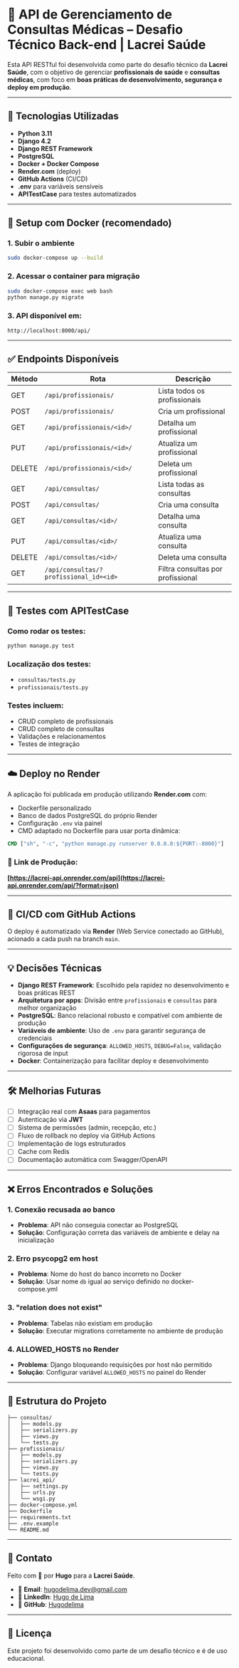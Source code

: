 # 🏥 API de Gerenciamento de Consultas Médicas – Desafio Técnico Back-end | Lacrei Saúde

Esta API RESTful foi desenvolvida como parte do desafio técnico da **Lacrei Saúde**, com o objetivo de gerenciar **profissionais de saúde** e **consultas médicas**, com foco em **boas práticas de desenvolvimento, segurança e deploy em produção**.

---

## 🚀 Tecnologias Utilizadas

- **Python 3.11**
- **Django 4.2**
- **Django REST Framework**
- **PostgreSQL**
- **Docker + Docker Compose**
- **Render.com** (deploy)
- **GitHub Actions** (CI/CD)
- **.env** para variáveis sensíveis
- **APITestCase** para testes automatizados

---

## 🐳 Setup com Docker (recomendado)

### 1. Subir o ambiente
```bash
sudo docker-compose up --build
```

### 2. Acessar o container para migração
```bash
sudo docker-compose exec web bash
python manage.py migrate
```

### 3. API disponível em:
```
http://localhost:8000/api/
```

---

## ✅ Endpoints Disponíveis

| Método | Rota | Descrição |
|--------|------|-----------|
| GET | `/api/profissionais/` | Lista todos os profissionais |
| POST | `/api/profissionais/` | Cria um profissional |
| GET | `/api/profissionais/<id>/` | Detalha um profissional |
| PUT | `/api/profissionais/<id>/` | Atualiza um profissional |
| DELETE | `/api/profissionais/<id>/` | Deleta um profissional |
| GET | `/api/consultas/` | Lista todas as consultas |
| POST | `/api/consultas/` | Cria uma consulta |
| GET | `/api/consultas/<id>/` | Detalha uma consulta |
| PUT | `/api/consultas/<id>/` | Atualiza uma consulta |
| DELETE | `/api/consultas/<id>/` | Deleta uma consulta |
| GET | `/api/consultas/?profissional_id=<id>` | Filtra consultas por profissional |

---

## 🧪 Testes com APITestCase

### Como rodar os testes:
```bash
python manage.py test
```

### Localização dos testes:
- `consultas/tests.py`
- `profissionais/tests.py`

### Testes incluem:
- CRUD completo de profissionais
- CRUD completo de consultas
- Validações e relacionamentos
- Testes de integração

---

## ☁️ Deploy no Render

A aplicação foi publicada em produção utilizando **Render.com** com:

- Dockerfile personalizado
- Banco de dados PostgreSQL do próprio Render
- Configuração `.env` via painel
- CMD adaptado no Dockerfile para usar porta dinâmica:

```dockerfile
CMD ["sh", "-c", "python manage.py runserver 0.0.0.0:${PORT:-8000}"]
```

### 🔗 Link de Produção:
**[https://lacrei-api.onrender.com/api](https://lacrei-api.onrender.com/api/?format=json)**

---

## 🔁 CI/CD com GitHub Actions

O deploy é automatizado via **Render** (Web Service conectado ao GitHub), acionado a cada push na branch `main`.

---

## 💡 Decisões Técnicas

- **Django REST Framework**: Escolhido pela rapidez no desenvolvimento e boas práticas REST
- **Arquitetura por apps**: Divisão entre `profissionais` e `consultas` para melhor organização
- **PostgreSQL**: Banco relacional robusto e compatível com ambiente de produção
- **Variáveis de ambiente**: Uso de `.env` para garantir segurança de credenciais
- **Configurações de segurança**: `ALLOWED_HOSTS`, `DEBUG=False`, validação rigorosa de input
- **Docker**: Containerização para facilitar deploy e desenvolvimento

---

## 🛠️ Melhorias Futuras

- [ ] Integração real com **Asaas** para pagamentos
- [ ] Autenticação via **JWT**
- [ ] Sistema de permissões (admin, recepção, etc.)
- [ ] Fluxo de rollback no deploy via GitHub Actions
- [ ] Implementação de logs estruturados
- [ ] Cache com Redis
- [ ] Documentação automática com Swagger/OpenAPI

---

## ❌ Erros Encontrados e Soluções

### 1. **Conexão recusada ao banco**
- **Problema**: API não conseguia conectar ao PostgreSQL
- **Solução**: Configuração correta das variáveis de ambiente e delay na inicialização

### 2. **Erro psycopg2 em host**
- **Problema**: Nome do host do banco incorreto no Docker
- **Solução**: Usar nome `db` igual ao serviço definido no docker-compose.yml

### 3. **"relation does not exist"**
- **Problema**: Tabelas não existiam em produção
- **Solução**: Executar migrations corretamente no ambiente de produção

### 4. **ALLOWED_HOSTS no Render**
- **Problema**: Django bloqueando requisições por host não permitido
- **Solução**: Configurar variável `ALLOWED_HOSTS` no painel do Render

---

## 📁 Estrutura do Projeto

```
├── consultas/
│   ├── models.py
│   ├── serializers.py
│   ├── views.py
│   └── tests.py
├── profissionais/
│   ├── models.py
│   ├── serializers.py
│   ├── views.py
│   └── tests.py
├── lacrei_api/
│   ├── settings.py
│   ├── urls.py
│   └── wsgi.py
├── docker-compose.yml
├── Dockerfile
├── requirements.txt
├── .env.example
└── README.md
```

---

## 🤝 Contato

Feito com 💙 por **Hugo** para a **Lacrei Saúde**.

- 📧 **Email**: hugodelima.dev@gmail.com
- 🔗 **LinkedIn**: [Hugo de Lima](https://linkedin.com/in/hugo-de-lima)
- 🐙 **GitHub**: [Hugodelima](https://github.com/Hugodelima)

---

## 📝 Licença

Este projeto foi desenvolvido como parte de um desafio técnico e é de uso educacional.